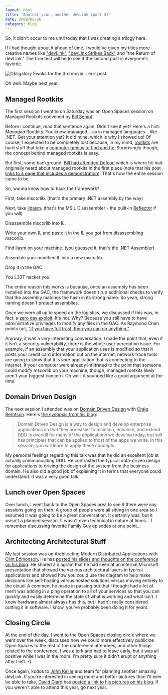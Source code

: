 ```yaml
---
layout: post
title: "Another year, another devLink (part 3)"
date: 2009/08/26
category: blog
---
```


So, it didn't occur to me until today that I was creating a trilogy here.

If I had thought about it ahead of time, I would've given my titles more
creative names like
["devLink"](/blog/2009/08/24/another-year-another-devlink-part-1/), ["devLink
Strikes Back"](/blog/2009/08/25/another-year-another-devlink-part-2/) and "the
Return of devLink." The true test will be to see if the second post is
everyone's favorite. 

![Obligatory Ewoks for the 3rd movie... errr post.](https://s3.amazonaws.com/mohundro/blog/WindowsLiveWriter/AnotheryearanotherdevLinkpart3_BC80/image_3.png)

Oh well. Maybe next year. 

## Managed Rootkits

The first session I went to on Saturday was an Open Spaces session on Managed
Rootkits convened by [Bill Sempf](http://www.sempf.net/). 

Before I continue, read that sentence again. Didn't see it yet? Here's a hint:
*Managed* Rootkits. You know, managed... as in managed langauges... like .NET.
Get your attention yet? It did mine, which is why I showed up! Of course, I
expected to be completely lost because, in my mind,
[rootkits](http://en.wikipedia.org/wiki/Rootkit) are hard stuff that take a
[computer genius to find and
fix](http://blogs.technet.com/markrussinovich/archive/2005/10/31/sony-rootkits-and-digital-rights-management-gone-too-far.aspx).
Surprisingly though, the concept behind managed rootkits is easy. 

But first, some background. [Bill had attended
Defcon](http://www.sempf.net/post/Defcon-Recap.aspx) which is where he had
originally heard about managed rootkits in the first place (note that his post
[links to a page that includes a
demonstration](http://www.applicationsecurity.co.il/english/NETFrameworkRootkits/tabid/161/Default.aspx)).
That's how the entire session came to be. 

So, wanna know how to hack the framework? 

First, take mscorlib. (that's the primary .NET assembly by the way) 

Next, take
[ildasm](http://msdn.microsoft.com/en-us/library/f7dy01k1%28VS.80%29.aspx).
(that's the MSIL Disassembler - the built-in
[Reflector](http://www.red-gate.com/products/reflector/) if you will) 

Disassemble mscorlib into IL. 

Write your own IL and paste it in the IL you got from disassembling mscorlib. 

Find [ilasm](http://msdn.microsoft.com/en-us/library/496e4ekx%28VS.80%29.aspx)
on your machine. (you guessed it, that's the .NET Assembler) 

Assemble your modified IL into a new mscorlib. 

Drop it in the GAC. 

You L33T hacker you. 

The entire reason this works is because, once an assembly has been installed
into the GAC, the framework doesn't run additional checks to verify that the
assembly matches the hash in its strong name. So yeah, strong naming doesn't
protect assemblies. 

Once we were all up to speed on the logistics, we discussed if this was, in
fact, a [zero day exploit](http://en.wikipedia.org/wiki/Zero_day_attack). It's
not. Why? Because you still have to have administrative privileges to modify
any files in the GAC. As Raymond Chen points out, ["if you have full trust,
then you can do
anything."](http://blogs.msdn.com/oldnewthing/archive/2009/01/21/9353310.aspx) 

Anyway, it was a *very* interesting conversation. I made the point that, even
if it isn't a security vulnerability, there is the whole user perception issue.
For example, if an assembly that your application uses is modified so that it
posts your credit card information out on the internet, network trace tools are
going to show that it is *your* application that is connecting to the internet.
If your computer were already infiltrated to the point that someone could
modify mscorlib on your machine, though, managed rootkits likely aren't your
biggest concern. Oh well, it sounded like a good argument at the time.

## Domain Driven Design

The next session I attended was on [Domain Driven
Design](http://domaindrivendesign.org/) with [Craig
Berntson](http://www.craigberntson.com/blog). Here's [the synopsis from his
blog](http://www.craigberntson.com/blog/2009/03/speaking-at-devlink.asp): 

> Domain Driven Design is a way to design and develop enterprise applications
> so that they are easier to maintain, enhance, and extend. DDD is overkill for
> many of the applications we develop today, but still has principles that can
> be applied to most of the apps we write. In this session, you will learn to
> apply these concepts.

My personal feelings regarding this talk was that he did an excellent job at
actually communicating DDD. He contrasted the typical data-driven design for
applications to driving the design of the system from the business domain. He
also did a good job of explaining it in terms that everyone could understand.
It was a very good talk.

## Lunch over Open Spaces

Over lunch, I went back to the Open Spaces area to see if there were any
sessions going on then. A group of people were all sitting in one area so I
assumed it was going to be a great conversation. It certainly was, but it
wasn't a planned session. It wasn't even technical in nature at times... I
remember discussing favorite Family Guy episodes at one point...

## Architecting Architectural Stuff

My last session was on Architecting Modern Distributed Applications with [Clint
Edmonson](http://www.notsotrivial.net/blog/). He has [posted his slides and
thoughts on the conference on his
blog](http://www.notsotrivial.net/blog/post/2009/08/17/DevLink-Decompression.aspx).
He shared a diagram that he had seen at an internal Microsoft presentation that
showed the various architectural layers in typical applications and showed how
you could use the diagram to help make decisions like self-hosting versus
hosted solutions versus moving entirely to the cloud. A comment he made in
passing but that I thought had a lot of merit was adding in a ping operation to
all of your services so that you can quickly and easily determine the state of
what is working and what isn't. I know hardware almost always has this, but I
hadn't really considered putting it in software. I know, you've probably been
doing it for years. 

## Closing Circle

At the end of the day, I went to the Open Spaces closing circle where we went
over the week, discussed how we could more effectively publicize Open Spaces to
the rest of the conference attendees, and other things related to the
conference. I was a jerk and had to leave early, but it was all positive while
I was in the room. I'm pretty sure it didn't erupt or anything after I left :-) 

Once again, kudos to [John Kellar](http://www.johnkellar.com/) and team for
planning another amazing devLink. If you're interested in seeing more and
better pictures than I'll ever be able to take, [David
Giard](http://www.davidgiard.com/) has [posted a link to his pictures on his
blog](http://www.davidgiard.com/2009/08/23/DevLinkAndLinkWray.aspx). If you
weren't able to attend this year, go next year.

